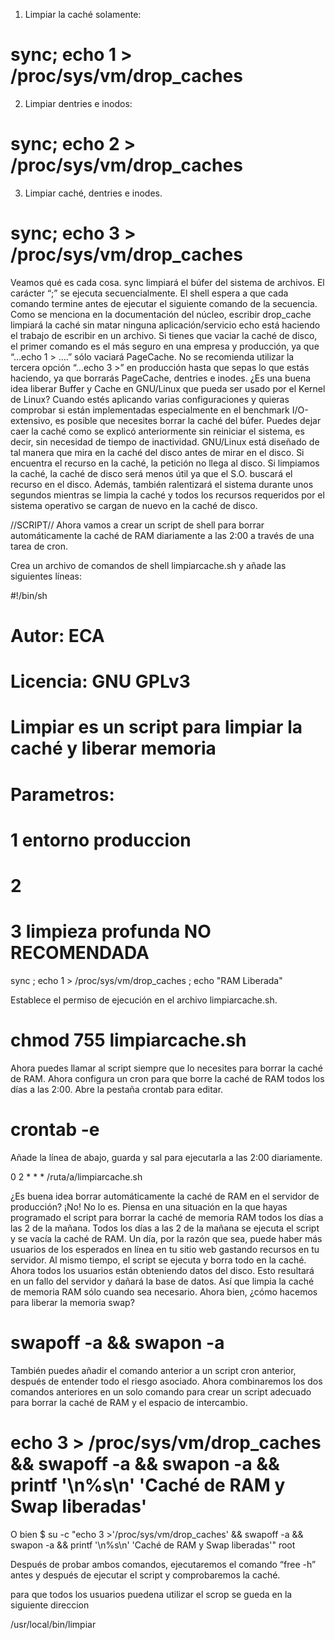1. Limpiar la caché solamente:

# sync; echo 1 > /proc/sys/vm/drop_caches

2. Limpiar dentries e inodos:

# sync; echo 2 > /proc/sys/vm/drop_caches

3. Limpiar caché, dentries e inodes.

# sync; echo 3 > /proc/sys/vm/drop_caches

Veamos qué es cada cosa.
sync limpiará el búfer del sistema de archivos.
El carácter “;” se ejecuta secuencialmente. El shell espera a que cada comando termine antes de ejecutar el siguiente comando de la secuencia.
Como se menciona en la documentación del núcleo, escribir drop_cache limpiará la caché sin matar ninguna aplicación/servicio
echo está haciendo el trabajo de escribir en un archivo.
Si tienes que vaciar la caché de disco, el primer comando es el más seguro en una empresa y producción, ya que “…echo 1 > ….” sólo vaciará PageCache. No se recomienda utilizar la tercera opción “…echo 3 >” en producción hasta que sepas lo que estás haciendo, ya que borrarás PageCache, dentries e inodes.
¿Es una buena idea liberar Buffer y Cache en GNU/Linux que pueda ser usado por el Kernel de Linux?
Cuando estés aplicando varias configuraciones y quieras comprobar si están implementadas especialmente en el benchmark I/O-extensivo, es posible que necesites borrar la caché del búfer. Puedes dejar caer la caché como se explicó anteriormente sin reiniciar el sistema, es decir, sin necesidad de tiempo de inactividad.
GNU/Linux está diseñado de tal manera que mira en la caché del disco antes de mirar en el disco. Si encuentra el recurso en la caché, la petición no llega al disco. Si limpiamos la caché, la caché de disco será menos útil ya que el S.O. buscará el recurso en el disco.
Además, también ralentizará el sistema durante unos segundos mientras se limpia la caché y todos los recursos requeridos por el sistema operativo se cargan de nuevo en la caché de disco.

//SCRIPT//
Ahora vamos a crear un script de shell para borrar automáticamente la caché de RAM diariamente a las 2:00 a través de una tarea de cron.

Crea un archivo de comandos de shell limpiarcache.sh y añade las siguientes líneas:

#!/bin/sh
# Autor: ECA
# Licencia: GNU GPLv3
# Limpiar es un script para limpiar la caché y liberar memoria
# Parametros: 
#	1 entorno produccion
#	2
#	3 limpieza profunda NO RECOMENDADA
sync ; echo 1 > /proc/sys/vm/drop_caches ; echo "RAM Liberada"

Establece el permiso de ejecución en el archivo limpiarcache.sh.

# chmod 755 limpiarcache.sh

Ahora puedes llamar al script siempre que lo necesites para borrar la caché de RAM.
Ahora configura un cron para que borre la caché de RAM todos los días a las 2:00. Abre la pestaña crontab para editar.

# crontab -e

Añade la línea de abajo, guarda y sal para ejecutarla a las 2:00 diariamente.

0  2  *  *  *  /ruta/a/limpiarcache.sh

¿Es buena idea borrar automáticamente la caché de RAM en el servidor de producción?
¡No! No lo es. Piensa en una situación en la que hayas programado el script para borrar la caché de memoria RAM todos los días a las 2 de la mañana. Todos los días a las 2 de la mañana se ejecuta el script y se vacía la caché de RAM. Un día, por la razón que sea, puede haber más usuarios de los esperados en línea en tu sitio web gastando recursos en tu servidor.
Al mismo tiempo, el script se ejecuta y borra todo en la caché. Ahora todos los usuarios están obteniendo datos del disco. Esto resultará en un fallo del servidor y dañará la base de datos. Así que limpia la caché de memoria RAM sólo cuando sea necesario.
Ahora bien, ¿cómo hacemos para liberar la memoria swap?

# swapoff -a && swapon -a

También puedes añadir el comando anterior a un script cron anterior, después de entender todo el riesgo asociado.
Ahora combinaremos los dos comandos anteriores en un solo comando para crear un script adecuado para borrar la caché de RAM y el espacio de intercambio.

# echo 3 > /proc/sys/vm/drop_caches && swapoff -a && swapon -a && printf '\n%s\n' 'Caché de RAM y Swap liberadas'
O bien
$ su -c "echo 3 >'/proc/sys/vm/drop_caches' && swapoff -a && swapon -a && printf '\n%s\n' 'Caché de RAM y Swap liberadas'" root

Después de probar ambos comandos, ejecutaremos el comando “free -h” antes y después de ejecutar el script y comprobaremos la caché.

para que todos los usuarios puedena utilizar el scrop se gueda en la siguiente direccion

/usr/local/bin/limpiar